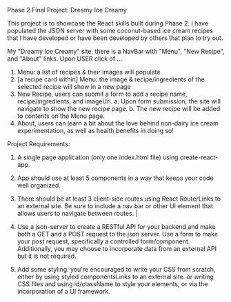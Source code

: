 Phase 2 Final Project: Dreamy Ice Creamy

This project is to showcase the React skills built during Phase 2. I have populated the JSON server with some coconut-based ice cream recipes that I have developed or have been developed by others that plan to try out.

My "Dreamy Ice Creamy" site, there is a NavBar with "Menu", "New Recipe", and "About" links. Upon USER click of ...
1. Menu: a list of recipes & their images will populate
2. [a recipe card within] Menu: the image & recipe/ingredients of the selected recipe will show in a new page
3. New Recipe, users can submit a form to add a recipe name, recipe/ingredients, and imageUrl.
  a. Upon form submission, the site will navigate to show the new recipe page.
  b. The new recipe will be added to contents on the Menu page.
5. About, users can learn a bit about the love behind non-dairy ice cream experimentation, as well as health benefits in doing so!

Project Requirements:
1. A single page application (only one index.html file) using create-react-app.
2. App should use at least 5 components in a way that keeps your code well organized.
3. There should be at least 3 client-side routes using React RouterLinks to an external site. Be sure to include a nav bar or other UI element that allows users to navigate between routes. |

4. Use a json-server to create a RESTful API for your backend and make both a GET and a POST request to the json server. Use a form to make your post request, specifically a controlled form/component. Additionally, you may choose to incorporate data from an external API but it is not required.

5. Add some styling: you're encouraged to write your CSS from scratch, either by using styled componentsLinks to an external site. or writing CSS files and using id/className to style your elements, or via the incorporation of a UI framework. 
